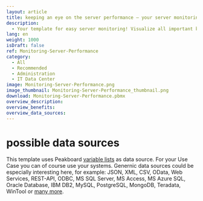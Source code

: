 ```yaml
---
layout: article
title: keeping an eye on the server performance – your server monitoring dashboard
description: 
  - Your template for easy server monitoring! Visualize all important key figures about the status of your server on an individually configurable dashboard, in real time! Keep relevant information such as server performance and utilization, CPU and RAM, as well as downtimes in view at all times. Peakboard integrates seamlessly into your existing IT infrastructure. Download template now.
lang: en
weight: 1000
isDraft: false
ref: Monitoring-Server-Performance
category:
  - All
  - Recommended
  - Administration
  - IT Data Center
image: Monitoring-Server-Performance.png
image_thumbnail: Monitoring-Server-Performance_thumbnail.png
download: Monitoring-Server-Performance.pbmx
overview_description:
overview_benefits:
overview_data_sources:
---
```

# possible data sources
This template uses Peakboard [variable lists](https://help.peakboard.com/scripting/en-variables.html) as data source. For your Use Case you can of course use your systems. Genernic data sources could be especially interesting here, for example: JSON, XML, CSV, OData, Web Services, REST-API, ODBC, MS SQL Server, MS Access, MS Azure SQL, Oracle Database, IBM DB2, MySQL, PostgreSQL, MongoDB, Teradata, WinTool or [many more](https://peakboard.com/en/interfaces/).
